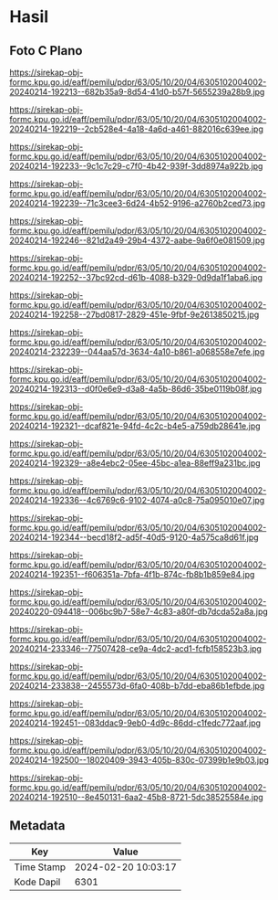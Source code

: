 # Hasil

## Foto C Plano

https://sirekap-obj-formc.kpu.go.id/eaff/pemilu/pdpr/63/05/10/20/04/6305102004002-20240214-192213--682b35a9-8d54-41d0-b57f-5655239a28b9.jpg

https://sirekap-obj-formc.kpu.go.id/eaff/pemilu/pdpr/63/05/10/20/04/6305102004002-20240214-192219--2cb528e4-4a18-4a6d-a461-882016c639ee.jpg

https://sirekap-obj-formc.kpu.go.id/eaff/pemilu/pdpr/63/05/10/20/04/6305102004002-20240214-192233--9c1c7c29-c7f0-4b42-939f-3dd8974a922b.jpg

https://sirekap-obj-formc.kpu.go.id/eaff/pemilu/pdpr/63/05/10/20/04/6305102004002-20240214-192239--71c3cee3-6d24-4b52-9196-a2760b2ced73.jpg

https://sirekap-obj-formc.kpu.go.id/eaff/pemilu/pdpr/63/05/10/20/04/6305102004002-20240214-192246--821d2a49-29b4-4372-aabe-9a6f0e081509.jpg

https://sirekap-obj-formc.kpu.go.id/eaff/pemilu/pdpr/63/05/10/20/04/6305102004002-20240214-192252--37bc92cd-d61b-4088-b329-0d9da1f1aba6.jpg

https://sirekap-obj-formc.kpu.go.id/eaff/pemilu/pdpr/63/05/10/20/04/6305102004002-20240214-192258--27bd0817-2829-451e-9fbf-9e2613850215.jpg

https://sirekap-obj-formc.kpu.go.id/eaff/pemilu/pdpr/63/05/10/20/04/6305102004002-20240214-232239--044aa57d-3634-4a10-b861-a068558e7efe.jpg

https://sirekap-obj-formc.kpu.go.id/eaff/pemilu/pdpr/63/05/10/20/04/6305102004002-20240214-192313--d0f0e6e9-d3a8-4a5b-86d6-35be0119b08f.jpg

https://sirekap-obj-formc.kpu.go.id/eaff/pemilu/pdpr/63/05/10/20/04/6305102004002-20240214-192321--dcaf821e-94fd-4c2c-b4e5-a759db28641e.jpg

https://sirekap-obj-formc.kpu.go.id/eaff/pemilu/pdpr/63/05/10/20/04/6305102004002-20240214-192329--a8e4ebc2-05ee-45bc-a1ea-88eff9a231bc.jpg

https://sirekap-obj-formc.kpu.go.id/eaff/pemilu/pdpr/63/05/10/20/04/6305102004002-20240214-192336--4c6769c6-9102-4074-a0c8-75a095010e07.jpg

https://sirekap-obj-formc.kpu.go.id/eaff/pemilu/pdpr/63/05/10/20/04/6305102004002-20240214-192344--becd18f2-ad5f-40d5-9120-4a575ca8d61f.jpg

https://sirekap-obj-formc.kpu.go.id/eaff/pemilu/pdpr/63/05/10/20/04/6305102004002-20240214-192351--f606351a-7bfa-4f1b-874c-fb8b1b859e84.jpg

https://sirekap-obj-formc.kpu.go.id/eaff/pemilu/pdpr/63/05/10/20/04/6305102004002-20240220-094418--006bc9b7-58e7-4c83-a80f-db7dcda52a8a.jpg

https://sirekap-obj-formc.kpu.go.id/eaff/pemilu/pdpr/63/05/10/20/04/6305102004002-20240214-233346--77507428-ce9a-4dc2-acd1-fcfb158523b3.jpg

https://sirekap-obj-formc.kpu.go.id/eaff/pemilu/pdpr/63/05/10/20/04/6305102004002-20240214-233838--2455573d-6fa0-408b-b7dd-eba86b1efbde.jpg

https://sirekap-obj-formc.kpu.go.id/eaff/pemilu/pdpr/63/05/10/20/04/6305102004002-20240214-192451--083ddac9-9eb0-4d9c-86dd-c1fedc772aaf.jpg

https://sirekap-obj-formc.kpu.go.id/eaff/pemilu/pdpr/63/05/10/20/04/6305102004002-20240214-192500--18020409-3943-405b-830c-07399b1e9b03.jpg

https://sirekap-obj-formc.kpu.go.id/eaff/pemilu/pdpr/63/05/10/20/04/6305102004002-20240214-192510--8e450131-6aa2-45b8-8721-5dc38525584e.jpg


## Metadata

| Key        | Value               |
| ---------- | ------------------- |
| Time Stamp | 2024-02-20 10:03:17 |
| Kode Dapil | 6301                |



